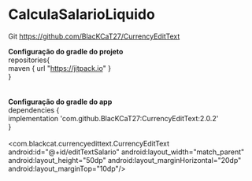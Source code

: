 # CalculaSalarioLiquido

Git
https://github.com/BlacKCaT27/CurrencyEditText

<strong>Configuração do gradle do projeto</strong><br/>
repositories{<br/>
    maven { url "https://jitpack.io" }<br/>
}<br/>
<br/><br/>
<strong>Configuração do gradle do app</strong><br/>
dependencies {<br/>
    implementation 'com.github.BlacKCaT27:CurrencyEditText:2.0.2'<br/>
}<br/>
<br/>
    <com.blackcat.currencyedittext.CurrencyEditText
        android:id="@+id/editTextSalario"
        android:layout_width="match_parent"
        android:layout_height="50dp"
        android:layout_marginHorizontal="20dp"
        android:layout_marginTop="10dp"/>
